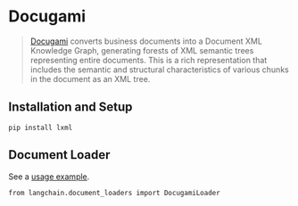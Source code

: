 Docugami
========

> [Docugami](https://docugami.com) converts business documents into a Document XML Knowledge Graph, generating forests of XML semantic trees representing entire documents. This is a rich representation that includes the semantic and structural characteristics of various chunks in the document as an XML tree.

Installation and Setup[​](#installation-and-setup "Direct link to Installation and Setup")
------------------------------------------------------------------------------------------

    pip install lxml

Document Loader[​](#document-loader "Direct link to Document Loader")
---------------------------------------------------------------------

See a [usage example](/docs/modules/data_connection/document_loaders/integrations/docugami.html).

    from langchain.document_loaders import DocugamiLoader